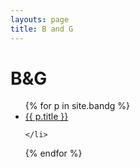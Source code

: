 ```yaml
---
layouts: page
title: B and G
---
```


# B&G


<ul>
  {% for p in site.bandg %}
    <li>
      <a href="{{ p.url }}">{{ p.title }}</a>
     
    </li>
  {% endfor %}
</ul>
